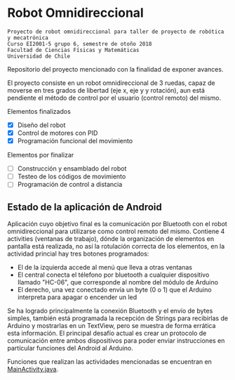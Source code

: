 # Robot Omnidireccional
```
Proyecto de robot omnidireccional para taller de proyecto de robótica y mecatrónica
Curso EI2001-5 grupo 6, semestre de otoño 2018
Facultad de Ciencias Físicas y Matemáticas
Universidad de Chile
```
Repositorio del proyecto mencionado con la finalidad de exponer avances.

El proyecto consiste en un robot omnidireccional de 3 ruedas, capaz de moverse en tres grados de libertad (eje x, eje y y rotación),
aun está pendiente el método de control por el usuario (control remoto) del mismo.

Elementos finalizados
- [x] Diseño del robot
- [x] Control de motores con PID
- [x] Programación funcional del movimiento

Elementos por finalizar
- [ ] Construcción y ensamblado del robot
- [ ] Testeo de los códigos de movimiento
- [ ] Programación de control a distancia

## Estado de la aplicación de Android

Aplicación cuyo objetivo final es la comunicación por Bluetooth con el robot omnidireccional para utilizarse como control remoto del mismo.
Contiene 4 activities (ventanas de trabajo), dónde la organización de elementos en pantalla está realizada, no así la rotulación correcta de los elementos, en la actividad princial hay tres botones programados:
- El de la izquierda accede al menú que lleva a otras ventanas
- El central conecta el télefono por bluetooth a cualquier dispositivo llamado "HC-06", que corresponde al nombre del módulo de Arduino
- El derecho, una vez conectado envía un byte (0 o 1) que el Arduino interpreta para apagar o encender un led

Se ha logrado principalmente la conexión Bluetooth y el envío de bytes simples, también está programada la recepción de Strings para recibirlas de Arduino y mostrarlas en un TextView, pero se muestra de forma errática esta información. El principal desafío actual es crear un protocolo de comunicación entre ambos dispositivos para poder enviar instrucciones en partícular funciones del Android al Arduino.

Funciones que realizan las actividades mencionadas se encuentran en [MainActivity.java](Robot_Omnidireccional/ControlAndroid/app/src/main/java/cl/uchile/ing/controlomnidireccional/MainActivity.java).
